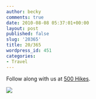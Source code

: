 ```yaml
---
author: becky
comments: true
date: 2010-08-08 05:37:01+00:00
layout: post
published: false
slug: '20365'
title: 20/365
wordpress_id: 451
categories:
- Travel
---
```


Follow along with us at [500 Hikes](http://500hikes.wordpress.com).

 

![](http://beta.beckyjenson.com/wp-content/uploads/2010/08/20August100001.jpg)
